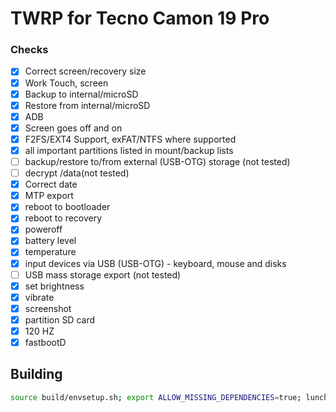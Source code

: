 # TWRP for Tecno Camon 19 Pro

### Checks

- [X] Correct screen/recovery size
- [X] Work Touch, screen
- [X] Backup to internal/microSD
- [X] Restore from internal/microSD
- [X] ADB
- [X] Screen goes off and on
- [X] F2FS/EXT4 Support, exFAT/NTFS where supported
- [X] all important partitions listed in mount/backup lists
- [ ] backup/restore to/from external (USB-OTG) storage (not tested)
- [ ] decrypt /data(not tested)
- [X] Correct date
- [X] MTP export
- [X] reboot to bootloader
- [X] reboot to recovery
- [X] poweroff
- [X] battery level
- [X] temperature
- [X] input devices via USB (USB-OTG) - keyboard, mouse and disks
- [ ] USB mass storage export (not tested)
- [X] set brightness
- [X] vibrate
- [X] screenshot
- [X] partition SD card
- [X] 120 HZ
- [X] fastbootD

## Building

```bash
source build/envsetup.sh; export ALLOW_MISSING_DEPENDENCIES=true; lunch twrp_CI8n-eng && mka bootimage;
```
